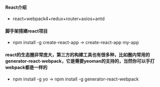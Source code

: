 #### React介绍
- react+webpack4+redux+router+axios+antd

#### 脚手架搭建react项目

- npm install -g create-react-app  ->  create-react-app my-app

#### react的生态圈非常庞大，第三方的构建工具也有很多种，比如圈内常用的generator-react-webpack，它是需要yeoman的支持的，当然你可以手打webpack都是一样的

- npm install -g yo  ->  npm install -g generator-react-webpack

